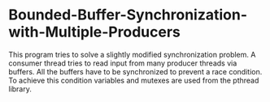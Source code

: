 # Bounded-Buffer-Synchronization-with-Multiple-Producers
This program tries to solve a slightly modified synchronization problem. A consumer thread tries to read input from many producer threads via buffers. All the buffers have to be synchronized to prevent a race condition. To achieve this condition variables and mutexes are used from the pthread library. 

